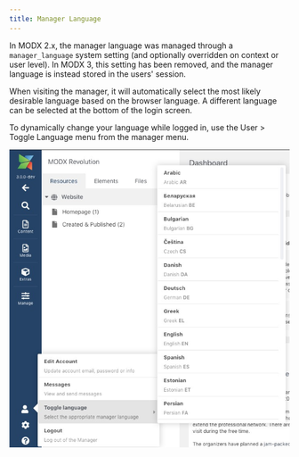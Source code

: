 ```yaml
---
title: Manager Language
---
```


In MODX 2.x, the manager language was managed through a `manager_language` system setting (and optionally overridden on context or user level). In MODX 3, this setting has been removed, and the manager language is instead stored in the users' session.

When visiting the manager, it will automatically select the most likely desirable language based on the browser language. A different language can be selected at the bottom of the login screen.
 
To dynamically change your language while logged in, use the User > Toggle Language menu from the manager menu.

![Toggling the manager language while you're logged in to the manager](manager-language.jpg)
